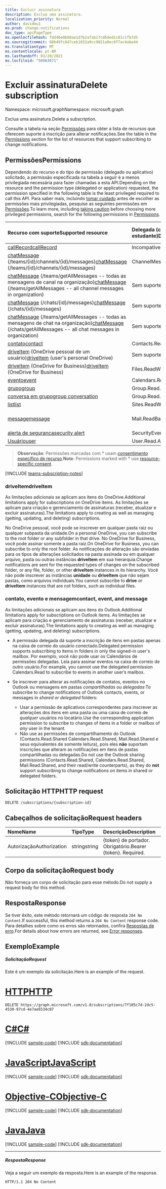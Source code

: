 ```yaml
---
title: Excluir assinatura
description: Exclua uma assinatura.
localization_priority: Normal
author: davidmu1
ms.prod: change-notifications
doc_type: apiPageType
ms.openlocfilehash: fdd46e0b68ae1d7b2afab17cd6ded1c81c1fb7d5
ms.sourcegitcommit: 68b49fc847ceb1032a9cc9821a9ec0f7ac4abe44
ms.translationtype: MT
ms.contentlocale: pt-BR
ms.lasthandoff: 03/20/2021
ms.locfileid: "50963671"
---
```

# <a name="delete-subscription"></a><span data-ttu-id="b93b6-103">Excluir assinatura</span><span class="sxs-lookup"><span data-stu-id="b93b6-103">Delete subscription</span></span>

<span data-ttu-id="b93b6-104">Namespace: microsoft.graph</span><span class="sxs-lookup"><span data-stu-id="b93b6-104">Namespace: microsoft.graph</span></span>

<span data-ttu-id="b93b6-105">Exclua uma assinatura.</span><span class="sxs-lookup"><span data-stu-id="b93b6-105">Delete a subscription.</span></span>

<span data-ttu-id="b93b6-106">Consulte a tabela na seção [Permissões](#permissions) para obter a lista de recursos que oferecem suporte à inscrição para alterar notificações.</span><span class="sxs-lookup"><span data-stu-id="b93b6-106">See the table in the [Permissions](#permissions) section for the list of resources that support subscribing to change notifications.</span></span>

## <a name="permissions"></a><span data-ttu-id="b93b6-107">Permissões</span><span class="sxs-lookup"><span data-stu-id="b93b6-107">Permissions</span></span>

<span data-ttu-id="b93b6-108">Dependendo do recurso e do tipo de permissão (delegado ou aplicativo) solicitado, a permissão especificada na tabela a seguir é a menos privilegiada necessária para fazer chamadas a esta API.</span><span class="sxs-lookup"><span data-stu-id="b93b6-108">Depending on the resource and the permission type (delegated or application) requested, the permission specified in the following table is the least privileged required to call this API.</span></span> <span data-ttu-id="b93b6-109">Para saber mais, incluindo [tomar cuidado](/graph/auth/auth-concepts#best-practices-for-requesting-permissions) antes de escolher as permissões mais privilegiadas, pesquise as seguintes permissões em [Permissões](/graph/permissions-reference).</span><span class="sxs-lookup"><span data-stu-id="b93b6-109">To learn more, including [taking caution](/graph/auth/auth-concepts#best-practices-for-requesting-permissions) before choosing more privileged permissions, search for the following permissions in [Permissions](/graph/permissions-reference).</span></span>

| <span data-ttu-id="b93b6-110">Recurso com suporte</span><span class="sxs-lookup"><span data-stu-id="b93b6-110">Supported resource</span></span> | <span data-ttu-id="b93b6-111">Delegada (conta corporativa ou de estudante)</span><span class="sxs-lookup"><span data-stu-id="b93b6-111">Delegated (work or school account)</span></span> | <span data-ttu-id="b93b6-112">Delegada (conta pessoal da Microsoft)</span><span class="sxs-lookup"><span data-stu-id="b93b6-112">Delegated (personal Microsoft account)</span></span> | <span data-ttu-id="b93b6-113">Aplicativo</span><span class="sxs-lookup"><span data-stu-id="b93b6-113">Application</span></span> |
|:-----|:-----|:-----|:-----|
|[<span data-ttu-id="b93b6-114">callRecord</span><span class="sxs-lookup"><span data-stu-id="b93b6-114">callRecord</span></span>](../resources/callrecords-callrecord.md) | <span data-ttu-id="b93b6-115">Incompatível</span><span class="sxs-lookup"><span data-stu-id="b93b6-115">Not supported</span></span> | <span data-ttu-id="b93b6-116">Incompatível</span><span class="sxs-lookup"><span data-stu-id="b93b6-116">Not supported</span></span> | <span data-ttu-id="b93b6-117">CallRecords.Read.All</span><span class="sxs-lookup"><span data-stu-id="b93b6-117">CallRecords.Read.All</span></span> |
|<span data-ttu-id="b93b6-118">[chatMessage](../resources/chatmessage.md) (/teams/{id}/channels/{id}/messages)</span><span class="sxs-lookup"><span data-stu-id="b93b6-118">[chatMessage](../resources/chatmessage.md) (/teams/{id}/channels/{id}/messages)</span></span> | <span data-ttu-id="b93b6-119">ChannelMessage.Read.All</span><span class="sxs-lookup"><span data-stu-id="b93b6-119">ChannelMessage.Read.All</span></span> | <span data-ttu-id="b93b6-120">Sem suporte</span><span class="sxs-lookup"><span data-stu-id="b93b6-120">Not supported</span></span> |  <span data-ttu-id="b93b6-121">ChannelMessage.Read.Group\*, ChannelMessage.Read.All</span><span class="sxs-lookup"><span data-stu-id="b93b6-121">ChannelMessage.Read.Group\*, ChannelMessage.Read.All</span></span>  |
|<span data-ttu-id="b93b6-122">[chatMessage](../resources/chatmessage.md) (/teams/getAllMessages -- todas as mensagens de canal na organização)</span><span class="sxs-lookup"><span data-stu-id="b93b6-122">[chatMessage](../resources/chatmessage.md) (/teams/getAllMessages -- all channel messages in organization)</span></span> | <span data-ttu-id="b93b6-123">Sem suporte</span><span class="sxs-lookup"><span data-stu-id="b93b6-123">Not supported</span></span> | <span data-ttu-id="b93b6-124">Sem suporte</span><span class="sxs-lookup"><span data-stu-id="b93b6-124">Not supported</span></span> | <span data-ttu-id="b93b6-125">ChannelMessage.Read.All</span><span class="sxs-lookup"><span data-stu-id="b93b6-125">ChannelMessage.Read.All</span></span>  |
|<span data-ttu-id="b93b6-126">[chatMessage](../resources/chatmessage.md) (/chats/{id}/messages)</span><span class="sxs-lookup"><span data-stu-id="b93b6-126">[chatMessage](../resources/chatmessage.md) (/chats/{id}/messages)</span></span> | <span data-ttu-id="b93b6-127">Sem suporte</span><span class="sxs-lookup"><span data-stu-id="b93b6-127">Not supported</span></span> | <span data-ttu-id="b93b6-128">Sem suporte</span><span class="sxs-lookup"><span data-stu-id="b93b6-128">Not supported</span></span> | <span data-ttu-id="b93b6-129">Chat.Read.All</span><span class="sxs-lookup"><span data-stu-id="b93b6-129">Chat.Read.All</span></span>  |
|<span data-ttu-id="b93b6-130">[chatMessage](../resources/chatmessage.md) (/teams/getAllMessages -- todas as mensagens de chat na organização)</span><span class="sxs-lookup"><span data-stu-id="b93b6-130">[chatMessage](../resources/chatmessage.md) (/chats/getAllMessages -- all chat messages in organization)</span></span> | <span data-ttu-id="b93b6-131">Sem suporte</span><span class="sxs-lookup"><span data-stu-id="b93b6-131">Not supported</span></span> | <span data-ttu-id="b93b6-132">Sem suporte</span><span class="sxs-lookup"><span data-stu-id="b93b6-132">Not supported</span></span> | <span data-ttu-id="b93b6-133">Chat.Read.All</span><span class="sxs-lookup"><span data-stu-id="b93b6-133">Chat.Read.All</span></span>  |
|[<span data-ttu-id="b93b6-134">contato</span><span class="sxs-lookup"><span data-stu-id="b93b6-134">contact</span></span>](../resources/contact.md) | <span data-ttu-id="b93b6-135">Contacts.Read</span><span class="sxs-lookup"><span data-stu-id="b93b6-135">Contacts.Read</span></span> | <span data-ttu-id="b93b6-136">Contacts.Read</span><span class="sxs-lookup"><span data-stu-id="b93b6-136">Contacts.Read</span></span> | <span data-ttu-id="b93b6-137">Contacts.Read</span><span class="sxs-lookup"><span data-stu-id="b93b6-137">Contacts.Read</span></span> |
|<span data-ttu-id="b93b6-138">[driveItem](../resources/driveitem.md) (OneDrive pessoal de um usuário)</span><span class="sxs-lookup"><span data-stu-id="b93b6-138">[driveItem](../resources/driveitem.md) (user's personal OneDrive)</span></span> | <span data-ttu-id="b93b6-139">Sem suporte</span><span class="sxs-lookup"><span data-stu-id="b93b6-139">Not supported</span></span> | <span data-ttu-id="b93b6-140">Files.ReadWrite</span><span class="sxs-lookup"><span data-stu-id="b93b6-140">Files.ReadWrite</span></span> | <span data-ttu-id="b93b6-141">Sem suporte</span><span class="sxs-lookup"><span data-stu-id="b93b6-141">Not supported</span></span> |
|<span data-ttu-id="b93b6-142">[driveItem](../resources/driveitem.md) (OneDrive for Business)</span><span class="sxs-lookup"><span data-stu-id="b93b6-142">[driveItem](../resources/driveitem.md) (OneDrive for Business)</span></span> | <span data-ttu-id="b93b6-143">Files.ReadWrite.All</span><span class="sxs-lookup"><span data-stu-id="b93b6-143">Files.ReadWrite.All</span></span> | <span data-ttu-id="b93b6-144">Sem suporte</span><span class="sxs-lookup"><span data-stu-id="b93b6-144">Not supported</span></span> | <span data-ttu-id="b93b6-145">Files.ReadWrite.All</span><span class="sxs-lookup"><span data-stu-id="b93b6-145">Files.ReadWrite.All</span></span> |
|[<span data-ttu-id="b93b6-146">evento</span><span class="sxs-lookup"><span data-stu-id="b93b6-146">event</span></span>](../resources/event.md) | <span data-ttu-id="b93b6-147">Calendars.Read</span><span class="sxs-lookup"><span data-stu-id="b93b6-147">Calendars.Read</span></span> | <span data-ttu-id="b93b6-148">Calendars.Read</span><span class="sxs-lookup"><span data-stu-id="b93b6-148">Calendars.Read</span></span> | <span data-ttu-id="b93b6-149">Calendars.Read</span><span class="sxs-lookup"><span data-stu-id="b93b6-149">Calendars.Read</span></span> |
|[<span data-ttu-id="b93b6-150">grupo</span><span class="sxs-lookup"><span data-stu-id="b93b6-150">group</span></span>](../resources/group.md) | <span data-ttu-id="b93b6-151">Group.Read.All</span><span class="sxs-lookup"><span data-stu-id="b93b6-151">Group.Read.All</span></span> | <span data-ttu-id="b93b6-152">Sem suporte</span><span class="sxs-lookup"><span data-stu-id="b93b6-152">Not supported</span></span> | <span data-ttu-id="b93b6-153">Group.Read.All</span><span class="sxs-lookup"><span data-stu-id="b93b6-153">Group.Read.All</span></span> |
|[<span data-ttu-id="b93b6-154">conversa em grupo</span><span class="sxs-lookup"><span data-stu-id="b93b6-154">group conversation</span></span>](../resources/conversation.md) | <span data-ttu-id="b93b6-155">Group.Read.All</span><span class="sxs-lookup"><span data-stu-id="b93b6-155">Group.Read.All</span></span> | <span data-ttu-id="b93b6-156">Sem suporte</span><span class="sxs-lookup"><span data-stu-id="b93b6-156">Not supported</span></span> | <span data-ttu-id="b93b6-157">Sem suporte</span><span class="sxs-lookup"><span data-stu-id="b93b6-157">Not supported</span></span> |
|[<span data-ttu-id="b93b6-158">list</span><span class="sxs-lookup"><span data-stu-id="b93b6-158">list</span></span>](../resources/list.md) | <span data-ttu-id="b93b6-159">Sites.ReadWrite.All</span><span class="sxs-lookup"><span data-stu-id="b93b6-159">Sites.ReadWrite.All</span></span> | <span data-ttu-id="b93b6-160">Sem suporte</span><span class="sxs-lookup"><span data-stu-id="b93b6-160">Not supported</span></span> | <span data-ttu-id="b93b6-161">Sites.ReadWrite.All</span><span class="sxs-lookup"><span data-stu-id="b93b6-161">Sites.ReadWrite.All</span></span> |
|[<span data-ttu-id="b93b6-162">message</span><span class="sxs-lookup"><span data-stu-id="b93b6-162">message</span></span>](../resources/message.md) | <span data-ttu-id="b93b6-163">Mail.ReadBasic, Mail.Read</span><span class="sxs-lookup"><span data-stu-id="b93b6-163">Mail.ReadBasic, Mail.Read</span></span> | <span data-ttu-id="b93b6-164">Mail.ReadBasic, Mail.Read</span><span class="sxs-lookup"><span data-stu-id="b93b6-164">Mail.ReadBasic, Mail.Read</span></span> | <span data-ttu-id="b93b6-165">Mail.ReadBasic, Mail.Read</span><span class="sxs-lookup"><span data-stu-id="b93b6-165">Mail.ReadBasic, Mail.Read</span></span> |
|[<span data-ttu-id="b93b6-166">alerta de segurança</span><span class="sxs-lookup"><span data-stu-id="b93b6-166">security alert</span></span>](../resources/alert.md) | <span data-ttu-id="b93b6-167">SecurityEvents.ReadWrite.All</span><span class="sxs-lookup"><span data-stu-id="b93b6-167">SecurityEvents.ReadWrite.All</span></span> | <span data-ttu-id="b93b6-168">Sem suporte</span><span class="sxs-lookup"><span data-stu-id="b93b6-168">Not supported</span></span> | <span data-ttu-id="b93b6-169">SecurityEvents.ReadWrite.All</span><span class="sxs-lookup"><span data-stu-id="b93b6-169">SecurityEvents.ReadWrite.All</span></span> |
|[<span data-ttu-id="b93b6-170">Usuário</span><span class="sxs-lookup"><span data-stu-id="b93b6-170">user</span></span>](../resources/user.md) | <span data-ttu-id="b93b6-171">User.Read.All</span><span class="sxs-lookup"><span data-stu-id="b93b6-171">User.Read.All</span></span> | <span data-ttu-id="b93b6-172">User.Read.All</span><span class="sxs-lookup"><span data-stu-id="b93b6-172">User.Read.All</span></span> | <span data-ttu-id="b93b6-173">User.Read.All</span><span class="sxs-lookup"><span data-stu-id="b93b6-173">User.Read.All</span></span> |

> <span data-ttu-id="b93b6-174">**Observação**: Permissões marcadas com \* usam [consentimento específico de recurso]( https://aka.ms/teams-rsc).</span><span class="sxs-lookup"><span data-stu-id="b93b6-174">**Note**: Permissions marked with \* use [resource-specific consent]( https://aka.ms/teams-rsc).</span></span>

[!INCLUDE [teams-subscription-notes](../../includes/teams-subscription-notes.md)]

### <a name="driveitem"></a><span data-ttu-id="b93b6-175">driveItem</span><span class="sxs-lookup"><span data-stu-id="b93b6-175">driveItem</span></span>

<span data-ttu-id="b93b6-176">As limitações adicionais se aplicam aos itens do OneDrive.</span><span class="sxs-lookup"><span data-stu-id="b93b6-176">Additional limitations apply for subscriptions on OneDrive items.</span></span> <span data-ttu-id="b93b6-177">As limitações se aplicam para criação e gerenciamento de assinaturas (receber, atualizar e excluir assinaturas).</span><span class="sxs-lookup"><span data-stu-id="b93b6-177">The limitations apply to creating as well as managing (getting, updating, and deleting) subscriptions.</span></span>

<span data-ttu-id="b93b6-178">No OneDrive pessoal, você pode se inscrever em qualquer pasta raiz ou qualquer subpasta da unidade.</span><span class="sxs-lookup"><span data-stu-id="b93b6-178">On a personal OneDrive, you can subscribe to the root folder or any subfolder in that drive.</span></span> <span data-ttu-id="b93b6-179">No OneDrive for Business, você pode assinar somente a pasta raiz.</span><span class="sxs-lookup"><span data-stu-id="b93b6-179">On OneDrive for Business, you can subscribe to only the root folder.</span></span> <span data-ttu-id="b93b6-180">As notificações de alteração são enviadas para os tipos de alterações solicitados na pasta assinada ou em qualquer arquivo, pasta ou outras instâncias **driveItem** em sua hierarquia.</span><span class="sxs-lookup"><span data-stu-id="b93b6-180">Change notifications are sent for the requested types of changes on the subscribed folder, or any file, folder, or other **driveItem** instances in its hierarchy.</span></span> <span data-ttu-id="b93b6-181">Você não pode inscrever as instâncias **unidade** ou **driveItem** que não sejam pastas, como arquivos individuais.</span><span class="sxs-lookup"><span data-stu-id="b93b6-181">You cannot subscribe to **drive** or **driveItem** instances that are not folders, such as individual files.</span></span>

### <a name="contact-event-and-message"></a><span data-ttu-id="b93b6-182">contato, evento e mensagem</span><span class="sxs-lookup"><span data-stu-id="b93b6-182">contact, event, and message</span></span>

<span data-ttu-id="b93b6-183">As limitações adicionais se aplicam aos itens do Outlook.</span><span class="sxs-lookup"><span data-stu-id="b93b6-183">Additional limitations apply for subscriptions on Outlook items.</span></span> <span data-ttu-id="b93b6-184">As limitações se aplicam para criação e gerenciamento de assinaturas (receber, atualizar e excluir assinaturas).</span><span class="sxs-lookup"><span data-stu-id="b93b6-184">The limitations apply to creating as well as managing (getting, updating, and deleting) subscriptions.</span></span>

- <span data-ttu-id="b93b6-185">A permissão delegada dá suporte a inscrição de itens em pastas apenas na caixa de correio do usuário conectado.</span><span class="sxs-lookup"><span data-stu-id="b93b6-185">Delegated permission supports subscribing to items in folders in only the signed-in user's mailbox.</span></span> <span data-ttu-id="b93b6-186">Por exemplo, você não pode usar os Calendários de permissões delegadas. Leia para assinar eventos na caixa de correio de outro usuário.</span><span class="sxs-lookup"><span data-stu-id="b93b6-186">For example, you cannot use the delegated permission Calendars.Read to subscribe to events in another user’s mailbox.</span></span>
- <span data-ttu-id="b93b6-187">Se inscrever para alterar as notificações de contatos, eventos no Outlook ou mensagens em pastas _compartilhadas ou delegadas_:</span><span class="sxs-lookup"><span data-stu-id="b93b6-187">To subscribe to change notifications of Outlook contacts, events, or messages in _shared or delegated_ folders:</span></span>

  - <span data-ttu-id="b93b6-188">Usar a permissão de aplicativos correspondentes para inscrever as alterações dos itens em uma pasta ou uma caixa de correio de _qualquer_ usuários no locatário.</span><span class="sxs-lookup"><span data-stu-id="b93b6-188">Use the corresponding application permission to subscribe to changes of items in a folder or mailbox of _any_ user in the tenant.</span></span>
  - <span data-ttu-id="b93b6-189">Não use as permissões de compartilhamento do Outlook (Contacts.Read.Shared Calendars.Read.Shared, Mail.Read.Shared e seus equivalentes de somente leitura), pois eles **não** suportam inscrições que alteram as notificações em itens de pastas compartilhadas ou delegadas.</span><span class="sxs-lookup"><span data-stu-id="b93b6-189">Do not use the Outlook sharing permissions (Contacts.Read.Shared, Calendars.Read.Shared, Mail.Read.Shared, and their read/write counterparts), as they do **not** support subscribing to change notifications on items in shared or delegated folders.</span></span>


## <a name="http-request"></a><span data-ttu-id="b93b6-190">Solicitação HTTP</span><span class="sxs-lookup"><span data-stu-id="b93b6-190">HTTP request</span></span>

<!-- { "blockType": "ignored" } -->

```http
DELETE /subscriptions/{subscription-id}
```

## <a name="request-headers"></a><span data-ttu-id="b93b6-191">Cabeçalhos de solicitação</span><span class="sxs-lookup"><span data-stu-id="b93b6-191">Request headers</span></span>

| <span data-ttu-id="b93b6-192">Nome</span><span class="sxs-lookup"><span data-stu-id="b93b6-192">Name</span></span>       | <span data-ttu-id="b93b6-193">Tipo</span><span class="sxs-lookup"><span data-stu-id="b93b6-193">Type</span></span> | <span data-ttu-id="b93b6-194">Descrição</span><span class="sxs-lookup"><span data-stu-id="b93b6-194">Description</span></span>|
|:-----------|:------|:----------|
| <span data-ttu-id="b93b6-195">Autorização</span><span class="sxs-lookup"><span data-stu-id="b93b6-195">Authorization</span></span>  | <span data-ttu-id="b93b6-196">string</span><span class="sxs-lookup"><span data-stu-id="b93b6-196">string</span></span>  | <span data-ttu-id="b93b6-p106">{token} de portador. Obrigatório.</span><span class="sxs-lookup"><span data-stu-id="b93b6-p106">Bearer {token}. Required.</span></span> |

## <a name="request-body"></a><span data-ttu-id="b93b6-199">Corpo da solicitação</span><span class="sxs-lookup"><span data-stu-id="b93b6-199">Request body</span></span>

<span data-ttu-id="b93b6-200">Não forneça um corpo de solicitação para esse método.</span><span class="sxs-lookup"><span data-stu-id="b93b6-200">Do not supply a request body for this method.</span></span>

## <a name="response"></a><span data-ttu-id="b93b6-201">Resposta</span><span class="sxs-lookup"><span data-stu-id="b93b6-201">Response</span></span>

<span data-ttu-id="b93b6-202">Se tiver êxito, este método retornará um código de resposta `204 No Content`.</span><span class="sxs-lookup"><span data-stu-id="b93b6-202">If successful, this method returns a `204 No Content` response code.</span></span>
<span data-ttu-id="b93b6-203">Para detalhes sobre como os erros são retornados, confira [Respostas de erro][error-response].</span><span class="sxs-lookup"><span data-stu-id="b93b6-203">For details about how errors are returned, see [Error responses][error-response].</span></span>

## <a name="example"></a><span data-ttu-id="b93b6-204">Exemplo</span><span class="sxs-lookup"><span data-stu-id="b93b6-204">Example</span></span>

##### <a name="request"></a><span data-ttu-id="b93b6-205">Solicitação</span><span class="sxs-lookup"><span data-stu-id="b93b6-205">Request</span></span>

<span data-ttu-id="b93b6-206">Este é um exemplo da solicitação.</span><span class="sxs-lookup"><span data-stu-id="b93b6-206">Here is an example of the request.</span></span>

# <a name="http"></a>[<span data-ttu-id="b93b6-207">HTTP</span><span class="sxs-lookup"><span data-stu-id="b93b6-207">HTTP</span></span>](#tab/http)
<!-- {
  "blockType": "request",
  "name": "delete_subscription"
}-->

```http
DELETE https://graph.microsoft.com/v1.0/subscriptions/7f105c7d-2dc5-4530-97cd-4e7ae6534c07
```
# <a name="c"></a>[<span data-ttu-id="b93b6-208">C#</span><span class="sxs-lookup"><span data-stu-id="b93b6-208">C#</span></span>](#tab/csharp)
[!INCLUDE [sample-code](../includes/snippets/csharp/delete-subscription-csharp-snippets.md)]
[!INCLUDE [sdk-documentation](../includes/snippets/snippets-sdk-documentation-link.md)]

# <a name="javascript"></a>[<span data-ttu-id="b93b6-209">JavaScript</span><span class="sxs-lookup"><span data-stu-id="b93b6-209">JavaScript</span></span>](#tab/javascript)
[!INCLUDE [sample-code](../includes/snippets/javascript/delete-subscription-javascript-snippets.md)]
[!INCLUDE [sdk-documentation](../includes/snippets/snippets-sdk-documentation-link.md)]

# <a name="objective-c"></a>[<span data-ttu-id="b93b6-210">Objective-C</span><span class="sxs-lookup"><span data-stu-id="b93b6-210">Objective-C</span></span>](#tab/objc)
[!INCLUDE [sample-code](../includes/snippets/objc/delete-subscription-objc-snippets.md)]
[!INCLUDE [sdk-documentation](../includes/snippets/snippets-sdk-documentation-link.md)]

# <a name="java"></a>[<span data-ttu-id="b93b6-211">Java</span><span class="sxs-lookup"><span data-stu-id="b93b6-211">Java</span></span>](#tab/java)
[!INCLUDE [sample-code](../includes/snippets/java/delete-subscription-java-snippets.md)]
[!INCLUDE [sdk-documentation](../includes/snippets/snippets-sdk-documentation-link.md)]

---


##### <a name="response"></a><span data-ttu-id="b93b6-212">Resposta</span><span class="sxs-lookup"><span data-stu-id="b93b6-212">Response</span></span>

<span data-ttu-id="b93b6-213">Veja a seguir um exemplo da resposta.</span><span class="sxs-lookup"><span data-stu-id="b93b6-213">Here is an example of the response.</span></span>
<!-- {
  "blockType": "response",
  "truncated": false,
  "@odata.type": "microsoft.graph.subscription"
} -->

```http
HTTP/1.1 204 No Content
```

[error-response]: /graph/errors

<!-- {
  "type": "#page.annotation",
  "description": "Delete subscription",
  "keywords": "",
  "section": "documentation",
  "tocPath": "",
  "suppressions": [
  ]
}-->

